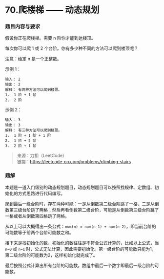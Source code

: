 # 70.爬楼梯 —— 动态规划

### 题目内容与要求

假设你正在爬楼梯。需要 n 阶你才能到达楼顶。

每次你可以爬 1 或 2 个台阶。你有多少种不同的方法可以爬到楼顶呢？

注意：给定 n 是一个正整数。

示例 1：
```
输入： 2
输出： 2
解释： 有两种方法可以爬到楼顶。
1.  1 阶 + 1 阶
2.  2 阶
```

示例 2：
```
输入： 3
输出： 3
解释： 有三种方法可以爬到楼顶。
1.  1 阶 + 1 阶 + 1 阶
2.  1 阶 + 2 阶
3.  2 阶 + 1 阶
```

> 来源：力扣（LeetCode）\
链接：https://leetcode-cn.com/problems/climbing-stairs

### 题解

本题是一道入门级别的动态规划题目，动态规划题目可以按照找规律、定数组、初始化的方式思路进行代码编写。

爬到最后一级台阶时，存在两种可能：一是从倒数第二级台阶跳了一格、二是从倒数第三级台阶跳了两格；然后再看倒数第二级台阶，可能是从倒数第三级台阶跳了一格或者从倒数第四格跳了两格。

从以上可以大概得出一条公式：`num(n) = num(n-1) + num(n-2)`，即当前台阶的可能数等于前两个台阶可能数之和。

接下来是找初始化的数，初始化的数往往是不符合公式计算的，比如以上公式，当 `n=0` 或 `n=1` 时，公式无法计算，因此需要初始化。第一级台阶的可能数只能为1，第二级台阶的可能数为2，这样初始化就完成了。

最后按照公式计算出所有台阶的可能数，数组中最后一个数字即最后一级台阶的可能数。

